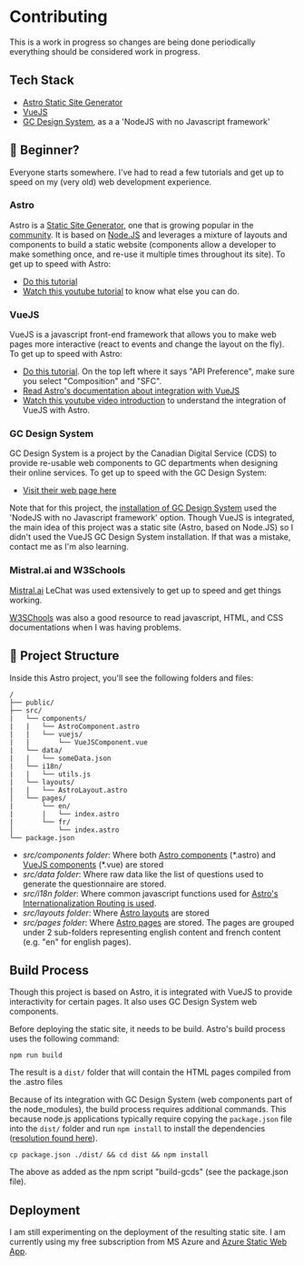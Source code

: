 # Contributing

This is a work in progress so changes are being done periodically everything should be considered work in progress.

## Tech Stack

* [Astro Static Site Generator](https://astro.build/)
* [VueJS](https://vuejs.org/)
* [GC Design System](https://design-system.alpha.canada.ca/), as a a 'NodeJS with no Javascript framework'

## :beginner: Beginner?

Everyone starts somewhere. I've had to read a few tutorials and get up to speed on my (very old) web development experience. 

### Astro

Astro is a [Static Site Generator](https://en.wikipedia.org/wiki/Static_site_generator), one that is growing popular in the [community](https://jamstack.org/generators/).
It is based on [Node.JS](https://nodejs.org/en/about) and leverages a mixture of layouts and components to build a static website (components allow a developer to make something once, and re-use it multiple times throughout its site).
To get up to speed with Astro:

* [Do this tutorial](https://docs.astro.build/en/tutorial/0-introduction/)
* [Watch this youtube tutorial](https://www.youtube.com/watch?v=acgIGT0J99U&t=32s) to know what else you can do.

### VueJS

VueJS is a javascript front-end framework that allows you to make web pages more interactive (react to events and change the layout on the fly).
To get up to speed with Astro:

* [Do this tutorial](https://vuejs.org/tutorial/#step-1). On the top left where it says "API Preference", make sure you select "Composition" and "SFC".
* [Read Astro's documentation about integration with VueJS](https://docs.astro.build/en/guides/integrations-guide/vue/)
* [Watch this youtube video introduction](https://www.youtube.com/watch?v=e9NV6mBKe30) to understand the integration of VueJS with Astro.

### GC Design System

GC Design System is a project by the Canadian Digital Service (CDS) to provide re-usable web components to GC departments when designing their online services.
To get up to speed with the GC Design System:

* [Visit their web page here](https://design-system.alpha.canada.ca/)

Note that for this project, the [installation of GC Design System](https://design-system.alpha.canada.ca/en/installation/) used the 'NodeJS with no Javascript framework' option.
Though VueJS is integrated, the main idea of this project was a static site (Astro, based on Node.JS) so I didn't used the VueJS GC Design System installation.
If that was a mistake, contact me as I'm also learning.

### Mistral.ai and W3Schools

[Mistral.ai](https://mistral.ai/) LeChat was used extensively to get up to speed and get things working.

[W3SChools](https://www.w3schools.com/) was also a good resource to read javascript, HTML, and CSS documentations when I was having problems.

## 🚀 Project Structure

Inside this Astro project, you'll see the following folders and files:

```text
/
├── public/
├── src/
|   └── components/
|   |   └── AstroComponent.astro
|   |   └── vuejs/
|   |       └── VueJSComponent.vue
|   └── data/
|   |   └── someData.json
|   └── i18n/
|   |   └── utils.js
|   └── layouts/
|   |   └── AstroLayout.astro
│   └── pages/
|       └── en/
|       |   └── index.astro
|       └── fr/
│           └── index.astro
└── package.json
```

* *src/components folder*: Where both [Astro components](https://docs.astro.build/en/basics/astro-components/) (\*.astro) and [VueJS components](https://vuejs.org/guide/essentials/component-basics) (\*.vue) are stored
* *src/data folder*: Where raw data like the list of questions used to generate the questionnaire are stored.
* *src/i18n folder*: Where common javascript functions used for [Astro's Internationalization Routing is used](https://docs.astro.build/en/guides/internationalization/).
* *src/layouts folder*: Where [Astro layouts](https://docs.astro.build/en/basics/layouts/) are stored
* *src/pages folder*: Where [Astro pages](https://docs.astro.build/en/basics/astro-pages/) are stored. The pages are grouped under 2 sub-folders representing english content and french content (e.g. "en" for english pages).

## Build Process

Though this project is based on Astro, it is integrated with VueJS to provide interactivity for certain pages.
It also uses GC Design System web components.

Before deploying the static site, it needs to be build.
Astro's build process uses the following command:

```npm run build```

The result is a ```dist/``` folder that will contain the HTML pages compiled from the .astro files

Because of its integration with GC Design System (web components part of the node_modules), the build process requires additional commands. 
This because node.js applications typically require copying the ```package.json``` file into the ```dist/``` folder and run ```npm install``` to install the dependencies ([resolution found here](https://github.com/withastro/astro/issues/7247#issuecomment-1576200139)).

```cp package.json ./dist/ && cd dist && npm install```

The above as added as the npm script "build-gcds" (see the package.json file).

## Deployment

I am still experimenting on the deployment of the resulting static site.
I am currently using my free subscription from MS Azure and [Azure Static Web App](https://docs.astro.build/en/guides/deploy/microsoft-azure/).

